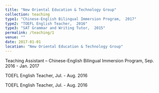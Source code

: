```yaml
---
title: "New Oriental Education & Technology Group"
collection: teaching
type1: "Chinese-English Bilingual Immersion Program,  2017"  
type2: "TOEFL English Teacher,  2016"  
type3: "SAT Grammar and Writing Tutor,  2015"  
permalink: /teaching/1
venue: ""
date: 2017-01-01
location: "New Oriental Education & Technology Group"
---
```



Teaching Assistant – Chinese-English Bilingual Immersion Program, Sep. 2016 - Jan. 2017


TOEFL English Teacher, Jul. - Aug. 2016


TOEFL English Teacher, Jul. - Aug. 2016

